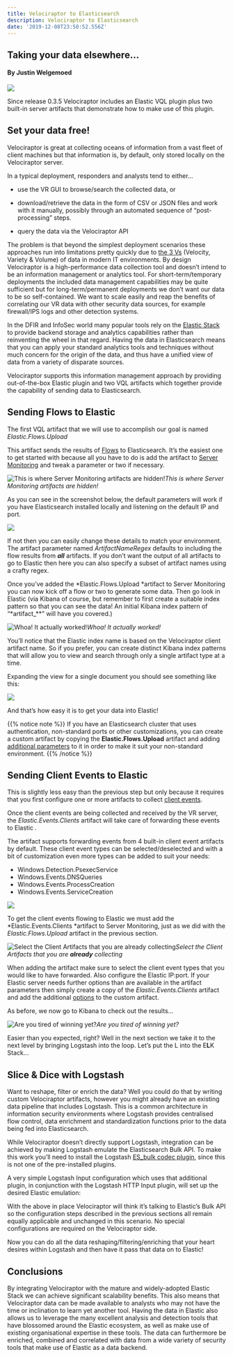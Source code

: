 ```yaml
---
title: Velociraptor to Elasticsearch
description: Velociraptor to Elasticsearch
date: '2019-12-08T23:50:52.556Z'
---
```


## Taking your data elsewhere…

#### By Justin Welgemoed

![](../../img/1_mAd_VmUqHkyZgz-hCL2ctQ.png)

Since release 0.3.5 Velociraptor includes an Elastic VQL plugin plus two built-in server artifacts that demonstrate how to make use of this plugin.

## Set your data free!

Velociraptor is great at collecting oceans of information from a vast fleet of client machines but that information is, by default, only stored locally on the Velociraptor server.

In a typical deployment, responders and analysts tend to either…

* use the VR GUI to browse/search the collected data, or

* download/retrieve the data in the form of CSV or JSON files and work with it manually, possibly through an automated sequence of “post-processing” steps.

* query the data via the Velociraptor API

The problem is that beyond the simplest deployment scenarios these approaches run into limitations pretty quickly due to [the 3 Vs](https://hackernoon.com/the-3-vs-of-big-data-analytics-1afd59692adb) (Velocity, Variety & Volume) of data in modern IT environments. By design Velociraptor is a high-performance data collection tool and doesn’t intend to be an information management or analytics tool. For short-term/temporary deployments the included data management capabilities may be quite sufficient but for long-term/permanent deployments we don’t want our data to be so self-contained. We want to scale easily and reap the benefits of correlating our VR data with other security data sources, for example firewall/IPS logs and other detection systems.

In the DFIR and InfoSec world many popular tools rely on the [Elastic Stack](https://www.elastic.co/products/) to provide backend storage and analytics capabilities rather than reinventing the wheel in that regard. Having the data in Elasticsearch means that you can apply your standard analytics tools and techniques without much concern for the origin of the data, and thus have a unified view of data from a variety of disparate sources.

Velociraptor supports this information management approach by providing out-of-the-box Elastic plugin and two VQL artifacts which together provide the capability of sending data to Elasticsearch.

## Sending Flows to Elastic

The first VQL artifact that we will use to accomplish our goal is named *Elastic.Flows.Upload*

This artifact sends the results of [Flows](https://www.velocidex.com/docs/user-interface/artifacts/client_artifacts/) to Elasticsearch. It’s the easiest one to get started with because all you have to do is add the artifact to [Server Monitoring](https://www.velocidex.com/docs/user-interface/artifacts/server_events/) and tweak a parameter or two if necessary.

![This is where Server Monitoring artifacts are hidden!](../../img/1_iDsgXuKmszwthN8EX8AHsw.png)*This is where Server Monitoring artifacts are hidden!*

As you can see in the screenshot below, the default parameters will work if you have Elasticsearch installed locally and listening on the default IP and port.

![](../../img/1_AUrPhobirbEaekF0fK3Jow.png)

If not then you can easily change these details to match your environment. The artifact parameter named *ArtifactNameRegex* defaults to including the flow results from ***all*** artifacts. If you don’t want the output of all artifacts to go to Elastic then here you can also specify a subset of artifact names using a crafty regex.

Once you’ve added the *Elastic.Flows.Upload *artifact to Server Monitoring you can now kick off a flow or two to generate some data. Then go look in Elastic (via Kibana of course, but remember to first create a suitable index pattern so that you can see the data! An initial Kibana index pattern of “*artifact_**” will have you covered.)

![Whoa! It actually worked!](../../img/1_MWEk71L6_mBkmpq999ihJA.png)*Whoa! It actually worked!*

You’ll notice that the Elastic index name is based on the Velociraptor client artifact name. So if you prefer, you can create distinct Kibana index patterns that will allow you to view and search through only a single artifact type at a time.

Expanding the view for a single document you should see something like this:

![](../../img/1_ozK_r9SyG-3BLMUYQM82gg.png)

And that’s how easy it is to get your data into Elastic!

{{% notice note %}}
If you have an Elasticsearch cluster that uses authentication, non-standard ports or other customizations, you can create a custom artifact by copying the **Elastic.Flows.Upload** artifact and adding [additional parameters](https://github.com/Velocidex/velociraptor/blob/4d19d37191500b5f01f064586f8940a4b1a5dccf/vql/server/elastic.go#L56) to it in order to make it suit your non-standard environment.
 {{% /notice %}}

## Sending Client Events to Elastic

This is slightly less easy than the previous step but only because it requires that you first configure one or more artifacts to collect [client events](https://www.velocidex.com/docs/user-interface/artifacts/client_events/).

Once the client events are being collected and received by the VR server, the *Elastic.Events.Clients* artifact will take care of forwarding these events to Elastic *.*

The artifact supports forwarding events from 4 built-in client event artifacts by default. These client event types can be selected/deselected and with a bit of customization even more types can be added to suit your needs:

* Windows.Detection.PsexecService
* Windows.Events.DNSQueries
* Windows.Events.ProcessCreation
* Windows.Events.ServiceCreation

![](../../img/1_tsp_GZaSQBuVNDcWdU0TXw.png)

To get the client events flowing to Elastic we must add the *Elastic.Events.Clients *artifact to Server Monitoring, just as we did with the *Elastic.Flows.Upload* artifact in the previous section.

![Select the Client Artifacts that you are **already** collecting](../../img/1_CjlQuXfmG0YrsaGtB7wlUw.png)*Select the Client Artifacts that you are **already** collecting*

When adding the artifact make sure to select the client event types that you would like to have forwarded. Also configure the Elastic IP:port. If your Elastic server needs further options than are available in the artifact parameters then simply create a copy of the *Elastic.Events.Clients* artifact and add the additional [options](https://github.com/Velocidex/velociraptor/blob/4d19d37191500b5f01f064586f8940a4b1a5dccf/vql/server/elastic.go#L56) to the custom artifact.

As before, we now go to Kibana to check out the results…

![Are you tired of winning yet?](../../img/1_4-AlVbICs9O_hUjKBSNung.png)*Are you tired of winning yet?*

Easier than you expected, right? Well in the next section we take it to the next level by bringing Logstash into the loop. Let’s put the L into the E**L**K Stack…

## Slice & Dice with Logstash

Want to reshape, filter or enrich the data? Well you could do that by writing custom Velociraptor artifacts, however you might already have an existing data pipeline that includes Logstash. This is a common architecture in information security environments where Logstash provides centralised flow control, data enrichment and standardization functions prior to the data being fed into Elasticsearch.

While Velociraptor doesn’t directly support Logstash, integration can be achieved by making Logstash emulate the Elasticsearch Bulk API. To make this work you’ll need to install the Logstash [ES_bulk codec plugin](https://www.elastic.co/guide/en/logstash/current/plugins-codecs-es_bulk.html), since this is not one of the pre-installed plugins.

A very simple Logstash Input configuration which uses that additional plugin, in conjunction with the Logstash HTTP Input plugin, will set up the desired Elastic emulation:

<script src="https://gist.github.com/predictiple/a78dad17a459294d40a6d953df14f2a0.js"></script>

With the above in place Velociraptor will think it’s talking to Elastic’s Bulk API so the configuration steps described in the previous sections all remain equally applicable and unchanged in this scenario. No special configurations are required on the Velociraptor side.

Now you can do all the data reshaping/filtering/enriching that your heart desires within Logstash and then have it pass that data on to Elastic!

## Conclusions

By integrating Velociraptor with the mature and widely-adopted Elastic Stack we can achieve significant scalability benefits. This also means that Velociraptor data can be made available to analysts who may not have the time or inclination to learn yet another tool. Having the data in Elastic also allows us to leverage the many excellent analysis and detection tools that have blossomed around the Elastic ecosystem, as well as make use of existing organisational expertise in these tools. The data can furthermore be enriched, combined and correlated with data from a wide variety of security tools that make use of Elastic as a data backend.
